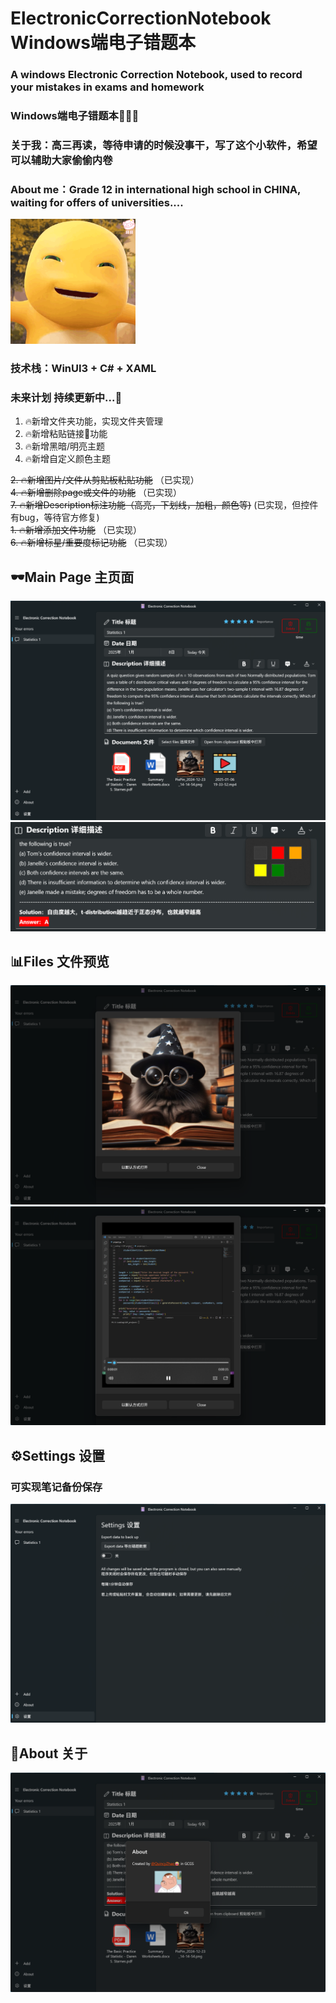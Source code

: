 # ElectronicCorrectionNotebook Windows端电子错题本
### A windows Electronic Correction Notebook, used to record your mistakes in exams and homework 
### Windows端电子错题本📘📘📘

### 关于我：高三再读，等待申请的时候没事干，写了这个小软件，希望可以辅助大家偷偷内卷
### About me：Grade 12 in international high school in CHINA, waiting for offers of universities....

<img src="gitImage/tang.gif" width="200px">

### 技术栈：WinUI3 + C# + XAML

### 未来计划 持续更新中...🚩   

1. 🔥新增文件夹功能，实现文件夹管理  
2. 🔥新增粘贴链接🔗功能   
3. 🔥新增黑暗/明亮主题      
4. 🔥新增自定义颜色主题   

~~2. 🔥新增图片/文件从剪贴板粘贴功能~~ （已实现）   
~~4. 🔥新增删除page或文件的功能~~ （已实现）      
~~7. 🔥新增Description标注功能（高亮，下划线，加粗，颜色等)~~    (已实现，但控件有bug，等待官方修复)   
~~1. 🔥新增添加文件功能~~   （已实现）       
~~6. 🔥新增标星/重要度标记功能~~ （已实现）       
  

## 🕶️Main Page 主页面
![image](gitImage/mainPage.png)
![image](gitImage/description.png)

## 📊Files 文件预览
![image](gitImage/imageDialog.png)
![image](gitImage/videoDialog.png)

## ⚙️Settings 设置
### 可实现笔记备份保存
![image](gitImage/settingPage.png)

## 🥰About 关于
![image](gitImage/about.png)



